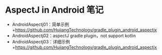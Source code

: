 # AspectJ in Android 笔记

- AndroidAspectj01：简单示例+https://github.com/HujiangTechnology/gradle_plugin_android_aspectjx
- AndroidAspectj02：aspectJ gradle plugin，not support kotlin
- AndroidAspectj03：详细示例+https://github.com/HujiangTechnology/gradle_plugin_android_aspectjx